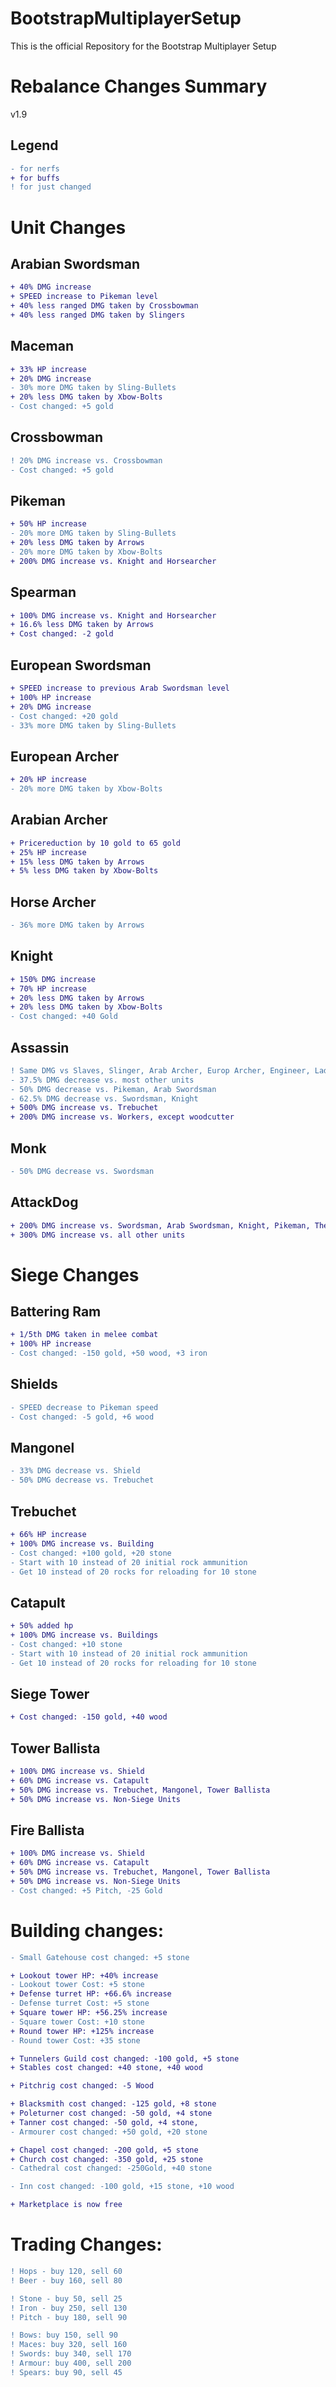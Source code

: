 # BootstrapMultiplayerSetup
This is the official Repository for the Bootstrap Multiplayer Setup


# Rebalance Changes Summary

v1.9

## Legend
```diff
- for nerfs
+ for buffs
! for just changed
```

# Unit Changes
## Arabian Swordsman
```diff
+ 40% DMG increase
+ SPEED increase to Pikeman level
+ 40% less ranged DMG taken by Crossbowman
+ 40% less ranged DMG taken by Slingers
```
## Maceman
```diff
+ 33% HP increase
+ 20% DMG increase
- 30% more DMG taken by Sling-Bullets
+ 20% less DMG taken by Xbow-Bolts
- Cost changed: +5 gold
```
## Crossbowman
```diff
! 20% DMG increase vs. Crossbowman
- Cost changed: +5 gold
```
## Pikeman
```diff
+ 50% HP increase
- 20% more DMG taken by Sling-Bullets
+ 20% less DMG taken by Arrows
- 20% more DMG taken by Xbow-Bolts
+ 200% DMG increase vs. Knight and Horsearcher
```
## Spearman
```diff
+ 100% DMG increase vs. Knight and Horsearcher
+ 16.6% less DMG taken by Arrows
+ Cost changed: -2 gold
```
## European Swordsman
```diff
+ SPEED increase to previous Arab Swordsman level
+ 100% HP increase
+ 20% DMG increase
- Cost changed: +20 gold
- 33% more DMG taken by Sling-Bullets
```
## European Archer
```diff
+ 20% HP increase
- 20% more DMG taken by Xbow-Bolts
```
## Arabian Archer
```diff
+ Pricereduction by 10 gold to 65 gold
+ 25% HP increase
+ 15% less DMG taken by Arrows
+ 5% less DMG taken by Xbow-Bolts
```
## Horse Archer
```diff
- 36% more DMG taken by Arrows
```
## Knight
```diff
+ 150% DMG increase
+ 70% HP increase
+ 20% less DMG taken by Arrows 
+ 20% less DMG taken by Xbow-Bolts
- Cost changed: +40 Gold
```
## Assassin
```diff
! Same DMG vs Slaves, Slinger, Arab Archer, Europ Archer, Engineer, Ladderman, HorseArcher, FireThrower
- 37.5% DMG decrease vs. most other units
- 50% DMG decrease vs. Pikeman, Arab Swordsman
- 62.5% DMG decrease vs. Swordsman, Knight
+ 500% DMG increase vs. Trebuchet
+ 200% DMG increase vs. Workers, except woodcutter
```
## Monk
```diff
- 50% DMG decrease vs. Swordsman
```
## AttackDog
```diff
+ 200% DMG increase vs. Swordsman, Arab Swordsman, Knight, Pikeman, The Lord
+ 300% DMG increase vs. all other units
```
# Siege Changes
## Battering Ram
```diff
+ 1/5th DMG taken in melee combat
+ 100% HP increase
- Cost changed: -150 gold, +50 wood, +3 iron
```
## Shields
```diff
- SPEED decrease to Pikeman speed
- Cost changed: -5 gold, +6 wood
```
## Mangonel
```diff
- 33% DMG decrease vs. Shield
- 50% DMG decrease vs. Trebuchet
```
## Trebuchet
```diff
+ 66% HP increase
+ 100% DMG increase vs. Building
- Cost changed: +100 gold, +20 stone
- Start with 10 instead of 20 initial rock ammunition
- Get 10 instead of 20 rocks for reloading for 10 stone
```
## Catapult
```diff
+ 50% added hp
+ 100% DMG increase vs. Buildings
- Cost changed: +10 stone
- Start with 10 instead of 20 initial rock ammunition
- Get 10 instead of 20 rocks for reloading for 10 stone
```
## Siege Tower
```diff
+ Cost changed: -150 gold, +40 wood
```
## Tower Ballista
```diff
+ 100% DMG increase vs. Shield
+ 60% DMG increase vs. Catapult
+ 50% DMG increase vs. Trebuchet, Mangonel, Tower Ballista
+ 50% DMG increase vs. Non-Siege Units
```
## Fire Ballista
```diff
+ 100% DMG increase vs. Shield
+ 60% DMG increase vs. Catapult
+ 50% DMG increase vs. Trebuchet, Mangonel, Tower Ballista
+ 50% DMG increase vs. Non-Siege Units
- Cost changed: +5 Pitch, -25 Gold
```
# Building changes:
```diff
- Small Gatehouse cost changed: +5 stone

+ Lookout tower HP: +40% increase
- Lookout tower Cost: +5 stone
+ Defense turret HP: +66.6% increase
- Defense turret Cost: +5 stone
+ Square tower HP: +56.25% increase
- Square tower Cost: +10 stone
+ Round tower HP: +125% increase
- Round tower Cost: +35 stone

+ Tunnelers Guild cost changed: -100 gold, +5 stone
+ Stables cost changed: +40 stone, +40 wood

+ Pitchrig cost changed: -5 Wood

+ Blacksmith cost changed: -125 gold, +8 stone
+ Poleturner cost changed: -50 gold, +4 stone
+ Tanner cost changed: -50 gold, +4 stone,
- Armourer cost changed: +50 gold, +20 stone

+ Chapel cost changed: -200 gold, +5 stone
+ Church cost changed: -350 gold, +25 stone
- Cathedral cost changed: -250Gold, +40 stone

- Inn cost changed: -100 gold, +15 stone, +10 wood

+ Marketplace is now free
```

# Trading Changes:
```diff
! Hops - buy 120, sell 60
! Beer - buy 160, sell 80

! Stone - buy 50, sell 25
! Iron - buy 250, sell 130
! Pitch - buy 180, sell 90

! Bows: buy 150, sell 90
! Maces: buy 320, sell 160
! Swords: buy 340, sell 170
! Armour: buy 400, sell 200
! Spears: buy 90, sell 45
```
